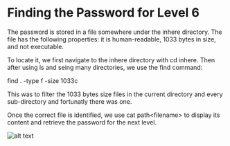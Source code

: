 # Finding the Password for Level 6

The password is stored in a file somewhere under the inhere directory. The file has the following properties: it is human-readable, 1033 bytes in size, and not executable.

To locate it, we first navigate to the inhere directory with cd inhere. Then after using ls and seing many directories, we use the find command:

find . -type f -size 1033c

This was to filter the 1033 bytes size files in the current directory and every sub-directory and fortunatly there was one.

Once the correct file is identified, we use cat path\<filename> to display its content and retrieve the password for the next level.

![alt text](7.png)